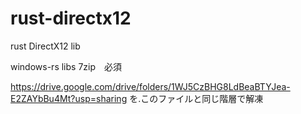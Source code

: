 # rust-directx12
rust DirectX12 lib

windows-rs libs
7zip　必須

https://drive.google.com/drive/folders/1WJ5CzBHG8LdBeaBTYJea-E2ZAYbBu4Mt?usp=sharing
を.このファイルと同じ階層で解凍